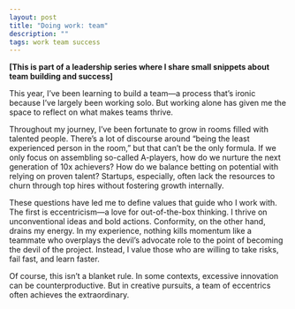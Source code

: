 ```yaml
---
layout: post
title: "Doing work: team"
description: ""
tags: work team success
---
```


__[This is part of a leadership series where I share small snippets about team building and success]__

This year, I’ve been learning to build a team—a process that’s ironic because I’ve largely been working solo. But working alone has given me the space to reflect on what makes teams thrive.

Throughout my journey, I’ve been fortunate to grow in rooms filled with talented people. There’s a lot of discourse around “being the least experienced person in the room,” but that can’t be the only formula. If we only focus on assembling so-called A-players, how do we nurture the next generation of 10x achievers? How do we balance betting on potential with relying on proven talent? Startups, especially, often lack the resources to churn through top hires without fostering growth internally.

These questions have led me to define values that guide who I work with. The first is eccentricism—a love for out-of-the-box thinking. I thrive on unconventional ideas and bold actions. Conformity, on the other hand, drains my energy. In my experience, nothing kills momentum like a teammate who overplays the devil’s advocate role to the point of becoming the devil of the project. Instead, I value those who are willing to take risks, fail fast, and learn faster.

Of course, this isn’t a blanket rule. In some contexts, excessive innovation can be counterproductive. But in creative pursuits, a team of eccentrics often achieves the extraordinary.